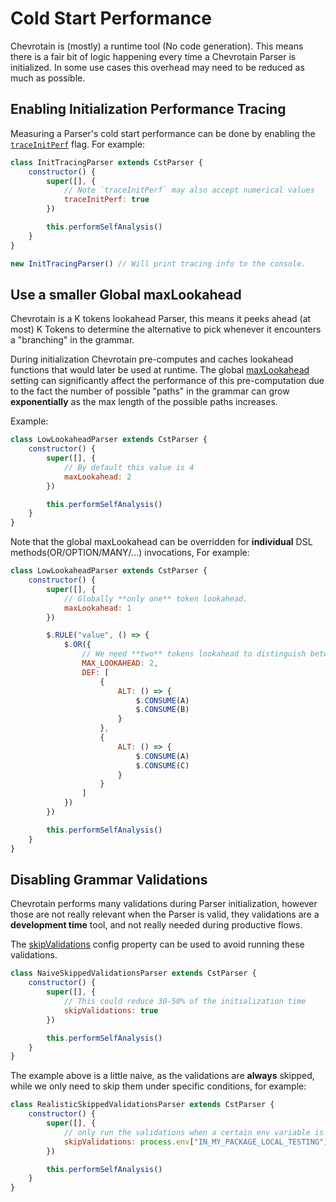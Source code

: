 # Cold Start Performance

Chevrotain is (mostly) a runtime tool (No code generation).
This means there is a fair bit of logic happening every time a Chevrotain Parser is initialized.
In some use cases this overhead may need to be reduced as much as possible.

## Enabling Initialization Performance Tracing

Measuring a Parser's cold start performance can be done by enabling the [`traceInitPerf`](https://sap.github.io/chevrotain/documentation/6_2_0/interfaces/iparserconfig.html#traceinitperf)
flag. For example:

```javascript
class InitTracingParser extends CstParser {
    constructor() {
        super([], {
            // Note `traceInitPerf` may also accept numerical values
            traceInitPerf: true
        })

        this.performSelfAnalysis()
    }
}

new InitTracingParser() // Will print tracing info to the console.
```

## Use a smaller Global maxLookahead

Chevrotain is a K tokens lookahead Parser, this means it peeks ahead (at most) K Tokens to
determine the alternative to pick whenever it encounters a "branching" in the grammar.

During initialization Chevrotain pre-computes and caches lookahead functions that would
later be used at runtime. The global [maxLookahead](https://sap.github.io/chevrotain/documentation/6_2_0/interfaces/iparserconfig.html#maxlookahead)
setting can significantly affect the performance of this pre-computation due to the fact the number of possible "paths"
in the grammar can grow **exponentially** as the max length of the possible paths increases.

Example:

```javascript
class LowLookaheadParser extends CstParser {
    constructor() {
        super([], {
            // By default this value is 4
            maxLookahead: 2
        })

        this.performSelfAnalysis()
    }
}
```

Note that the global maxLookahead can be overridden for **individual** DSL methods(OR/OPTION/MANY/...) invocations, For example:

```javascript
class LowLookaheadParser extends CstParser {
    constructor() {
        super([], {
            // Globally **only one** token lookahead.
            maxLookahead: 1
        })

        $.RULE("value", () => {
            $.OR({
                // We need **two** tokens lookahead to distinguish between these two alternatives
                MAX_LOOKAHEAD: 2,
                DEF: [
                    {
                        ALT: () => {
                            $.CONSUME(A)
                            $.CONSUME(B)
                        }
                    },
                    {
                        ALT: () => {
                            $.CONSUME(A)
                            $.CONSUME(C)
                        }
                    }
                ]
            })
        })

        this.performSelfAnalysis()
    }
}
```

## Disabling Grammar Validations

Chevrotain performs many validations during Parser initialization, however those are not really relevant
when the Parser is valid, they validations are a **development time** tool, and not really needed during productive flows.

The [skipValidations](https://sap.github.io/chevrotain/documentation/6_2_0/interfaces/iparserconfig.html#skipvalidations)
config property can be used to avoid running these validations.

```javascript
class NaiveSkippedValidationsParser extends CstParser {
    constructor() {
        super([], {
            // This could reduce 30-50% of the initialization time
            skipValidations: true
        })

        this.performSelfAnalysis()
    }
}
```

The example above is a little naive, as the validations are **always** skipped, while we only need to skip
them under specific conditions, for example:

```javascript
class RealisticSkippedValidationsParser extends CstParser {
    constructor() {
        super([], {
            // only run the validations when a certain env variable is set.
            skipValidations: process.env["IN_MY_PACKAGE_LOCAL_TESTING"] !== true
        })

        this.performSelfAnalysis()
    }
}
```
